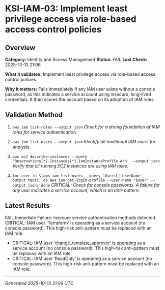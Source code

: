 # KSI-IAM-03: Implement least privilege access via role-based access control policies

## Overview

**Category:** Identity and Access Management
**Status:** FAIL
**Last Check:** 2025-10-13 21:06

**What it validates:** Implement least privilege access via role-based access control policies

**Why it matters:** Fails immediately if any IAM user exists without a console password, as this indicates a service account using insecure, long-lived credentials. It then scores the account based on its adoption of IAM roles.

## Validation Method

1. `aws iam list-roles --output json`
   *Check for a strong foundation of IAM roles for service authentication.*

2. `aws iam list-users --output json`
   *Identify all traditional IAM users for analysis.*

3. `aws ec2 describe-instances --query 'Reservations[*].Instances[*].IamInstanceProfile.Arn' --output json`
   *Verify that all running EC2 instances are using IAM roles.*

4. `for user in $(aws iam list-users --query 'Users[].UserName' --output text); do aws iam get-login-profile --user-name "$user" --output json; done`
   *CRITICAL: Check for console passwords. A failure for any user indicates a service account, which is an anti-pattern.*

## Latest Results

FAIL Immediate Failure: Insecure service authentication methods detected. CRITICAL: IAM user 'Terraform' is operating as a service account (no console password). This high-risk anti-pattern must be replaced with an IAM role.
- CRITICAL: IAM user 'change_template_approver' is operating as a service account (no console password). This high-risk anti-pattern must be replaced with an IAM role.
- CRITICAL: IAM user 'ReadOnly' is operating as a service account (no console password). This high-risk anti-pattern must be replaced with an IAM role.

---
*Generated 2025-10-13 21:06 UTC*